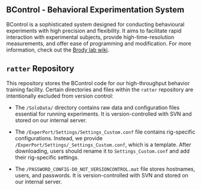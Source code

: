 ## BControl - Behavioral Experimentation System

BControl is a sophisticated system designed for conducting behavioural experiments with high precision and flexibility. It aims to facilitate rapid interaction with experimental subjects, provide high-time-resolution measurements, and offer ease of programming and modification. For more information, check out the [Brody lab wiki](https://brodylabwiki.princeton.edu/bcontrol/index.php?title=General_overview).

## `ratter` Repository

This repository stores the BControl code for our high-throughput behavior training facility. Certain directories and files within the `ratter` repository are intentionally excluded from version control:

- The `/SoloData/` directory contains raw data and configuration files essential for running experiments. It is version-controlled with SVN and stored on our internal server.

- The `/ExperPort/Settings/Settings_Custom.conf` file contains rig-specific configurations. Instead, we provide `/ExperPort/Settings/_Settings_Custom.conf`, which is a template. After downloading, users should rename it to `Settings_Custom.conf` and add their rig-specific settings.

- The `/PASSWORD_CONFIG-DO_NOT_VERSIONCONTROL.mat` file stores hostnames, users, and passwords. It is version-controlled with SVN and stored on our internal server.
